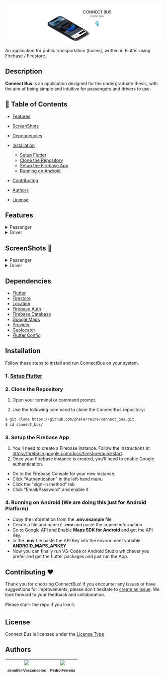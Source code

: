 ![Banner ConnectBus](./assets/images/banner.png)

An application for public transportation (buses), written in Flutter using Firebase / Firestore.

## Description

**Connect Bus** is an application designed for the undergraduate thesis, with the aim of being
simple and intuitive for passengers and drivers to use.

## 📌 Table of Contents

- [Features](#features)

- [ScreenShots](#screenshots-)

- [Dependencies](#dependencies)

- [Installation](#installation)

    - [Setup Flutter](#1-setup-flutter)
    - [Clone the Repository](#2-clone-the-repository)
    - [Setup the Firebase App](#3-setup-the-firebase-app)
    - [Running on Android](#4-running-on-android--we-are-doing-this-just-for-android-platform-)

- [Contributing](#contributing-)

- [Authors](#authors)

- [License](#license)

## Features

<details>
<summary>Passenger</summary>

- Register, edit and delete your own account
- View all available bus routes
- View the location of buses in real time
- View bus stops in the city
- View line timetables by clicking on a bus stop
- Contact the police or emergency services
    - In the event of a crime or emergency.
  </details>

<details>
<summary>Driver</summary>

- Accessing the application
    - The account must have been previously created on
      the [Connect Bus Web](https://github.com/jenniferVC/connect-bus-web)
- Identify the bus you are driving
- Define the route they are taking
- Define the physical state of the bus
    - The physical state options are Normal, Broken, Accident and Congestion
- Activate location tracking
    - For passengers to see the bus moving in real time.
- Contact the police or emergency services
    - In the event of a crime or emergency.

</details>

## ScreenShots 📸

<details>
<summary>Passenger</summary>

| **Register, edit and delete your own account**                | **View all available bus routes**                             |
|---------------------------------------------------------------|---------------------------------------------------------------|
| <img src="./assets/images/gifs/passenger/p1.gif" width="250"> | <img src="./assets/images/gifs/passenger/p2.gif" width="250"> |

| **View the location of buses in real time**                   | **View line timetables by clicking on a bus stop** |
|---------------------------------------------------------------|----------------------------------------------------|
| <img src="./assets/images/gifs/passenger/p3.gif" width="250"> | <img src="./assets/images/gifs/passenger/p4.gif">  |
| **Contact the police or emergency services**                  |
| <img src="./assets/images/gifs/passenger/p5.gif" width="250"> |

</details>

<details>
<summary>Driver</summary>

| **Accessing the application**                              | **Define the route they are taking**                       |
|------------------------------------------------------------|------------------------------------------------------------|
| <img src="./assets/images/gifs/driver/d1.gif" width="250"> | <img src="./assets/images/gifs/driver/d2.gif" width="250"> |

| **Define the physical state of the bus**                   | **Activate location tracking**                 |
|------------------------------------------------------------|------------------------------------------------|
| <img src="./assets/images/gifs/driver/d3.gif" width="250"> | <img src="./assets/images/gifs/driver/d4.gif"> |
| **Contact the police or emergency services**               |
| <img src="./assets/images/gifs/driver/d5.gif" width="250"> |

</details>

## Dependencies

- [Flutter](https://flutter.dev/)
- [Firestore](https://pub.dev/packages/cloud_firestore)
- [Location](https://pub.dev/packages/location)
- [Firebase Auth](https://github.com/flutter/plugins/tree/master/packages/firebase_auth)
- [Firebase Database](https://pub.dev/packages/firebase_database)
- [Google Maps](https://pub.dev/packages/google_maps_flutter)
- [Provider](https://pub.dev/packages/provider)
- [Geolocator](https://pub.dev/packages/geolocator)
- [Flutter Config](https://pub.dev/packages/flutter_config)

## Installation

Follow these steps to install and run ConnectBus on your system.

### 1. [Setup Flutter](https://flutter.dev/docs/get-started/install)

### 2. Clone the Repository

1. Open your terminal or command prompt.

2. Use the following command to clone the ConnectBus repository:

```sh
$ git clone https://github.com/phsFerreira/connect_bus.git
$ cd connect_bus/
```

### 3. Setup the Firebase App

1. You'll need to create a Firebase instance. Follow the instructions
   at https://firebase.google.com/docs/firestore/quickstart.
2. Once your Firebase instance is created, you'll need to enable Google authentication.

- Go to the Firebase Console for your new instance.
- Click "Authentication" in the left-hand menu
- Click the "sign-in method" tab
- Click "Email/Password" and enable it

### 4. Running on Android (We are doing this just for Android Platform)

- Copy the information from the **.env.example** file
- Create a file and name it **.env** and paste the copied information
- Go to [Google API](https://console.developers.google.com/) and Enable **Maps SDK for Android** and
  get the API Key.
- In the **.env** file paste the API Key into the environment variable **ANDROID_MAPS_APIKEY**
- Now you can finally run VS-Code or Android Studio whichever you prefer and get the flutter
  packages and just run the App.

## Contributing ❤️

Thank you for choosing ConnectBus! If you encounter any issues or have suggestions for improvements,
please don't hesitate to [create an issue](https://github.com/phsFerreira/connect_bus/issues). We
look forward to your feedback and collaboration.

Please star⭐ the repo if you like it.

## License

Connect Bus is licensed under the [License Type](./LICENSE)

## Authors

| [<img src="https://avatars.githubusercontent.com/u/64858624?v=4" width=115><br><sub>Jennifer Vasconcelos</sub>](https://github.com/jenniferVC) | [<img src="https://avatars.githubusercontent.com/u/88093974?v=4" width=115><br><sub>Pedro Ferreira</sub>](https://github.com/phsFerreira) |
|:----------------------------------------------------------------------------------------------------------------------------------------------:|:-----------------------------------------------------------------------------------------------------------------------------------------:|
